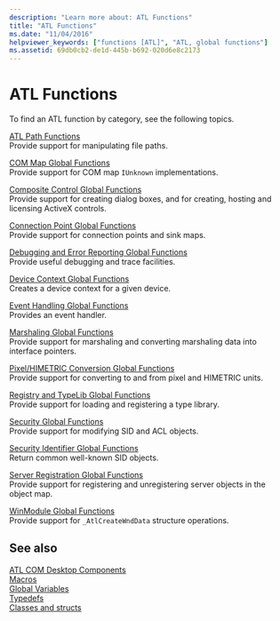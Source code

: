 ```yaml
---
description: "Learn more about: ATL Functions"
title: "ATL Functions"
ms.date: "11/04/2016"
helpviewer_keywords: ["functions [ATL]", "ATL, global functions"]
ms.assetid: 69db0cb2-de1d-445b-b692-020d6e8c2173
---
```

# ATL Functions

To find an ATL function by category, see the following topics.

[ATL Path Functions](../../atl/reference/com-map-global-functions.md)<br/>
Provide support for manipulating file paths.

[COM Map Global Functions](../../atl/reference/com-map-global-functions.md)<br/>
Provide support for COM map `IUnknown` implementations.

[Composite Control Global Functions](../../atl/reference/composite-control-global-functions.md)<br/>
Provide support for creating dialog boxes, and for creating, hosting and licensing ActiveX controls.

[Connection Point Global Functions](../../atl/reference/connection-point-global-functions.md)<br/>
Provide support for connection points and sink maps.

[Debugging and Error Reporting Global Functions](../../atl/reference/debugging-and-error-reporting-global-functions.md)<br/>
Provide useful debugging and trace facilities.

[Device Context Global Functions](../../atl/reference/device-context-global-functions.md)<br/>
Creates a device context for a given device.

[Event Handling Global Functions](../../atl/reference/event-handling-global-functions.md)<br/>
Provides an event handler.

[Marshaling Global Functions](../../atl/reference/marshaling-global-functions.md)<br/>
Provide support for marshaling and converting marshaling data into interface pointers.

[Pixel/HIMETRIC Conversion Global Functions](../../atl/reference/pixel-himetric-conversion-global-functions.md)<br/>
Provide support for converting to and from pixel and HIMETRIC units.

[Registry and TypeLib Global Functions](../../atl/reference/registry-and-typelib-global-functions.md)<br/>
Provide support for loading and registering a type library.

[Security Global Functions](../../atl/reference/security-global-functions.md)<br/>
Provide support for modifying SID and ACL objects.

[Security Identifier Global Functions](../../atl/reference/security-identifier-global-functions.md)<br/>
Return common well-known SID objects.

[Server Registration Global Functions](../../atl/reference/server-registration-global-functions.md)<br/>
Provide support for registering and unregistering server objects in the object map.

[WinModule Global Functions](../../atl/reference/winmodule-global-functions.md)<br/>
Provide support for `_AtlCreateWndData` structure operations.

## See also

[ATL COM Desktop Components](../../atl/atl-com-desktop-components.md)<br/>
[Macros](../../atl/reference/atl-macros.md)<br/>
[Global Variables](../../atl/reference/atl-global-variables.md)<br/>
[Typedefs](../../atl/reference/atl-typedefs.md)<br/>
[Classes and structs](../../atl/reference/atl-classes.md)
